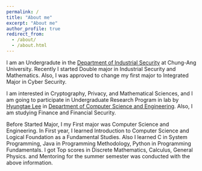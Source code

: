 ```yaml
---
permalink: /
title: "About me"
excerpt: "About me"
author_profile: true
redirect_from: 
  - /about/
  - /about.html
---
```


I am an Undergradute in the [Department of Industrial Security](https://security.cau.ac.kr) at Chung-Ang University.
Recently I started Double major in Industrial Security and Mathematics. Also, I was approved to change my first major to Integrated Major in Cyber Security.

I am interested in Cryptography, Privacy, and Mathematical Sciences, and I am going to participate in Undergraduate Research Program in lab by [Hyungtae Lee](http://www.hyungtaelee.com/) in [Department of Computer Science and Engineering](https://cse.cau.ac.kr). Also, I am studying Finance and Financial Security.

Before Started Major, I my First major was Computer Science and Engineering. In First year, I learned Introduction to Computer Science and Logical Foundation as a Fundamental Studies. Also I learned C in System Programming, Java in Programming Methodology, Python in Programming Fundamentals. I got Top scores in Discrete Mathematics, Calculus, General Physics. and Mentoring for the summer semester was conducted with the above information.
